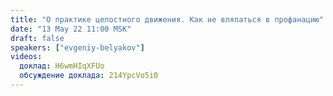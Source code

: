 ```yaml
---
title: "О практике целостного движения. Как не вляпаться в профанацию"
date: "13 May 22 11:00 MSK"
draft: false
speakers: ["evgeniy-belyakov"]
videos:
  доклад: H6wmHIqXFUo
  обсуждение доклада: 214YpcVo5i0
---
```

